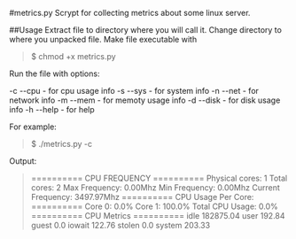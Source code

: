 #metrics.py
Scrypt for collecting metrics about some linux server.

##Usage
Extract file to directory where you will call it.
Change directory to where you unpacked file.
Make file executable with 
> $ chmod +x metrics.py

Run the file with options:

-c --cpu - for cpu usage info
-s --sys - for system info
-n --net - for network info
-m --mem - for memoty usage info
-d --disk - for disk usage info
-h --help - for help

For example:
> $ ./metrics.py -c

Output:

> ========== CPU FREQUENCY ==========
> Physical cores: 1
>  Total cores: 2
>  Max Frequency: 0.00Mhz
>  Min Frequency: 0.00Mhz
>  Current Frequency: 3497.97Mhz
>  ========== CPU Usage Per Core: ==========
>  Core 0: 0.0%
>  Core 1: 100.0%
>  Total CPU Usage: 0.0%
> ========== CPU Metrics ==========
>  idle 182875.04
>  user 192.84
>  guest 0.0
>  iowait 122.76
>  stolen 0.0
>  system 203.33

